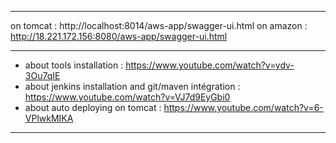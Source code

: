 ****************************************************************************************************************************************
on tomcat : http://localhost:8014/aws-app/swagger-ui.html
on amazon : http://18.221.172.156:8080/aws-app/swagger-ui.html
****************************************************************************************************************************************
- about tools installation : 
https://www.youtube.com/watch?v=ydv-3Ou7qIE
- about jenkins installation and git/maven intégration : 
https://www.youtube.com/watch?v=VJ7d9EyGbi0
- about auto deploying  on tomcat : 
https://www.youtube.com/watch?v=6-VPlwkMIKA
****************************************************************************************************************************************
